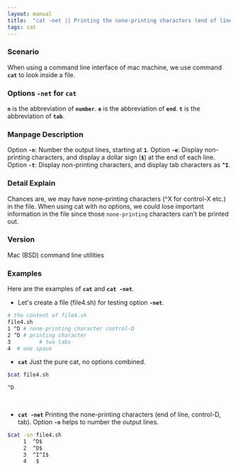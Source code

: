 ```yaml
---
layout: manual
title:  "cat -net || Printing the none-printing characters (end of line, control-D, tab)"
tags: cat
---
```


### Scenario
When using a command line interface of mac machine, we use command __`cat`__ to look inside a file.

### Options `-net` for `cat` 
__`n`__ is the abbreviation of __`number`__.
__`e`__ is the abbreviation of __`end`__.
__`t`__ is the abbreviation of __`tab`__.

### Manpage Description
Option __`-n`__: Number the output lines, starting at __`1`__.
Option __`-e`__: Display non-printing characters, and display a dollar sign (__`$`__) at the end of each line.
Option __`-t`__: Display non-printing characters, and display tab characters as __`^I`__.

### Detail Explain
Chances are, we may have none-printing characters (^X for control-X etc.) in the file. When using cat with no options, we could lose important information in the file since those `none-printing` characters can't be printed out. 

### Version
Mac (BSD) command line utilities

### Examples
Here are the examples of __`cat`__ and __`cat -net`__.

- Let's create a file (file4.sh) for testing option __`-net`__.

```bash
# the content of file4.sh                                 
file4.sh
1 ^D # none-printing character control-D
2 ^D # printing character
3         # two tabs
4  # one space
```

- __`cat`__ Just the pure cat, no options combined.

```bash
$cat file4.sh

^D
		
 
```

- __`cat -net`__ Printing the none-printing characters (end of line, control-D, tab). Option __`-n`__ helps to number the output lines.

```bash
$cat -sn file4.sh 
     1	^D$
     2	^D$
     3	^I^I$
     4	 $
```

